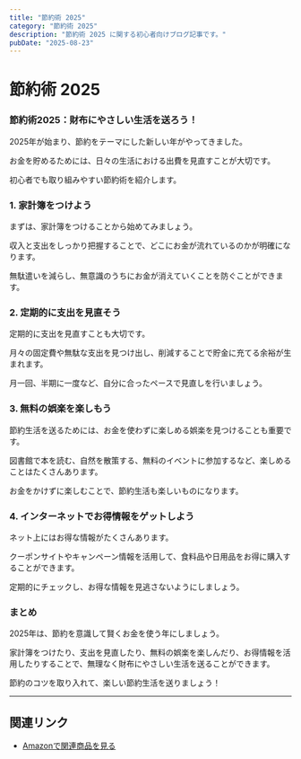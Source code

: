 ```yaml
---
title: "節約術 2025"
category: "節約術 2025"
description: "節約術 2025 に関する初心者向けブログ記事です。"
pubDate: "2025-08-23"
---
```


# 節約術 2025

### 節約術2025：財布にやさしい生活を送ろう！

2025年が始まり、節約をテーマにした新しい年がやってきました。

お金を貯めるためには、日々の生活における出費を見直すことが大切です。

初心者でも取り組みやすい節約術を紹介します。



### 1. 家計簿をつけよう

まずは、家計簿をつけることから始めてみましょう。

収入と支出をしっかり把握することで、どこにお金が流れているのかが明確になります。

無駄遣いを減らし、無意識のうちにお金が消えていくことを防ぐことができます。



### 2. 定期的に支出を見直そう

定期的に支出を見直すことも大切です。

月々の固定費や無駄な支出を見つけ出し、削減することで貯金に充てる余裕が生まれます。

月一回、半期に一度など、自分に合ったペースで見直しを行いましょう。



### 3. 無料の娯楽を楽しもう

節約生活を送るためには、お金を使わずに楽しめる娯楽を見つけることも重要です。

図書館で本を読む、自然を散策する、無料のイベントに参加するなど、楽しめることはたくさんあります。

お金をかけずに楽しむことで、節約生活も楽しいものになります。



### 4. インターネットでお得情報をゲットしよう

ネット上にはお得な情報がたくさんあります。

クーポンサイトやキャンペーン情報を活用して、食料品や日用品をお得に購入することができます。

定期的にチェックし、お得な情報を見逃さないようにしましょう。



### まとめ

2025年は、節約を意識して賢くお金を使う年にしましょう。

家計簿をつけたり、支出を見直したり、無料の娯楽を楽しんだり、お得情報を活用したりすることで、無理なく財布にやさしい生活を送ることができます。

節約のコツを取り入れて、楽しい節約生活を送りましょう！

---

## 関連リンク

- [Amazonで関連商品を見る](https://www.amazon.co.jp/s?k=%E7%AF%80%E7%B4%84%E8%A1%93+2025&tag=autowritehubai-22)
